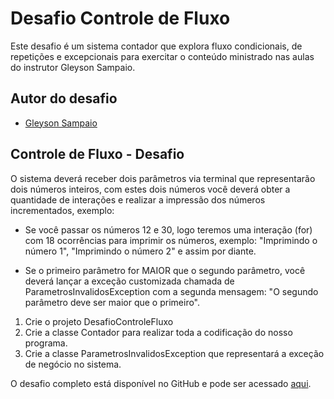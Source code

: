# Desafio Controle de Fluxo

  Este desafio é um sistema contador que explora fluxo condicionais, de repetições e excepcionais para exercitar o conteúdo ministrado nas aulas do instrutor Gleyson Sampaio.

## Autor do desafio

- [Gleyson Sampaio](https://github.com/glysns)

## Controle de Fluxo - Desafio

O sistema deverá receber dois parâmetros via terminal que representarão dois números inteiros, com estes dois números você deverá obter a quantidade de interações e realizar a impressão dos números incrementados, exemplo:

- Se você passar os números 12 e 30, logo teremos uma interação (for) com 18 ocorrências para imprimir os números, exemplo: "Imprimindo o número 1", "Imprimindo o número 2" e assim por diante.

- Se o primeiro parâmetro for MAIOR que o segundo parâmetro, você deverá lançar a exceção customizada chamada de ParametrosInvalidosException com a segunda mensagem: "O segundo parâmetro deve ser maior que o primeiro".

1. Crie o projeto DesafioControleFluxo
2. Crie a classe Contador para realizar toda a codificação do nosso programa.
3. Crie a classe ParametrosInvalidosException que representará a exceção de negócio no sistema.

 O desafio completo está disponível no GitHub e pode ser acessado [aqui](https://github.com/digitalinnovationone/trilha-java-basico/tree/main/desafios/controle-fluxo).
